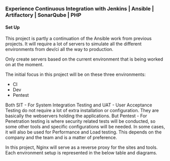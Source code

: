 ### Experience Continuous Integration with Jenkins | Ansible | Artifactory | SonarQube | PHP

#### Set Up

This project is partly a continuation of the Ansible work from previous projects. It will require a lot of servers to simulate all the different environments from dev/ci all the way to production. 

Only create servers based on the current environment that is being worked on at the moment.

The initial focus in this project will be on these three environments:
- CI
- Dev
- Pentest

Both SIT - For System Integration Testing and UAT - User Acceptance Testing do not require a lot of extra installation or configuration. They are basically the webservers holding the applications. But Pentest - For Penetration testing is where security related tests will be conducted, so some other tools and specific configurations will be needed. In some cases, it will also be used for Performance and Load testing. This depends on the company and the team and is a matter of preference. 

In this project, Nginx will serve as a reverse proxy for the sites and tools. Each environment setup is represented in the below table and diagrams.


